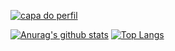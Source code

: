 <a href="https://ibb.co/QQZcDzW"><img src="https://i.ibb.co/PjRYD32/Thamires.png" alt="capa do perfil"  border="0" align="center"></a>




[![Anurag's github stats](https://github-readme-stats.vercel.app/api?username=thamirsz)](https://github.com/thamirsz/github-readme-stats)
[![Top Langs](https://github-readme-stats.vercel.app/api/top-langs/?username=thamirsz&layout=compact)](https://github.com/thamirsz/github-readme-stats)

